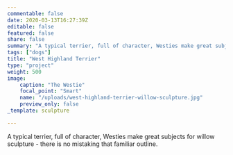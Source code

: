 ```yaml
---
commentable: false
date: 2020-03-13T16:27:39Z
editable: false
featured: false
share: false
summary: "A typical terrier, full of character, Westies make great subjects for willow sculpture - there is no mistaking that familiar outline."
tags: ["dogs"]
title: "West Highland Terrier"
type: "project"
weight: 500
image: 
    caption: "The Westie"
    focal_point: "Smart"
    name: "/uploads/west-highland-terrier-willow-sculpture.jpg"
    preview_only: false
_template: sculpture

---
```

A typical terrier, full of character, Westies make great subjects for willow sculpture - there is no mistaking that familiar outline.
